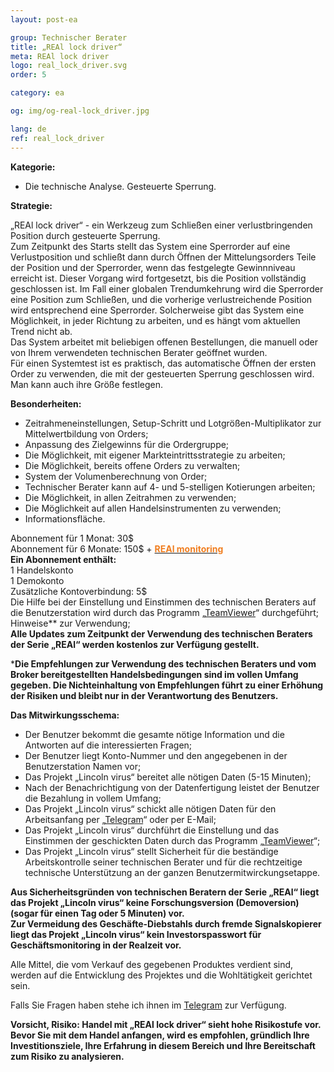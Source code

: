 ```yaml
---
layout: post-ea

group: Technischer Berater
title: „REAl lock driver“
meta: REAl lock driver
logo: real_lock_driver.svg
order: 5

category: ea

og: img/og-real-lock_driver.jpg

lang: de
ref: real_lock_driver
---
```


**Kategorie:**
  - Die technische Analyse. Gesteuerte Sperrung.
  
**Strategie:**

„REAl lock driver“ - ein Werkzeug zum Schließen einer verlustbringenden Position durch gesteuerte Sperrung.  
Zum Zeitpunkt des Starts stellt das System eine Sperrorder auf eine Verlustposition und schließt dann durch Öffnen der Mittelungsorders Teile der Position und der Sperrorder, wenn das festgelegte Gewinnniveau erreicht ist. Dieser Vorgang wird fortgesetzt, bis die Position vollständig geschlossen ist. Im Fall einer globalen Trendumkehrung wird die Sperrorder eine Position zum Schließen, und die vorherige verlustreichende Position wird entsprechend eine Sperrorder. Solcherweise gibt das System eine Möglichkeit, in jeder Richtung zu arbeiten, und es hängt vom aktuellen Trend nicht ab.  
Das System arbeitet mit beliebigen offenen Bestellungen, die manuell oder von Ihrem verwendeten technischen Berater geöffnet wurden.  
Für einen Systemtest ist es praktisch, das automatische Öffnen der ersten Order zu verwenden, die mit der gesteuerten Sperrung geschlossen wird. Man kann auch ihre Größe festlegen.  

**Besonderheiten:**
  - Zeitrahmeneinstellungen, Setup-Schritt und Lotgrößen-Multiplikator zur Mittelwertbildung von Orders;
  - Anpassung des Zielgewinns für die Ordergruppe;
  - Die Möglichkeit, mit eigener Markteintrittsstrategie zu arbeiten;
  - Die Möglichkeit, bereits offene Orders zu verwalten;
  - System der Volumenberechnung von Order;
  - Technischer Berater kann auf 4- und 5-stelligen Kotierungen arbeiten;
  - Die Möglichkeit, in allen Zeitrahmen zu verwenden;
  - Die Möglichkeit auf allen Handelsinstrumenten zu verwenden;
  - Informationsfläche.
  
  Abonnement für 1 Monat: 30$  
  Abonnement für 6 Monate: 150$ + **<a href="https://lincolnvirus.com/de/ea/real_monitoring.html" target="_blank"><span style="color:#f07e20">REAl monitoring</span></a>**  
  **Ein Abonnement enthält:**  
  1 Handelskonto  
  1 Demokonto  
  Zusätzliche Kontoverbindung: 5$  
  Die Hilfe bei der Einstellung und Einstimmen des technischen Beraters auf die Benutzerstation wird durch das Programm „<a href="https://www.teamviewer.com/" target="_blank">TeamViewer</a>“ durchgeführt;  
  Hinweise** zur Verwendung;  
  **Alle Updates zum Zeitpunkt der Verwendung des technischen Beraters der Serie „REAl“ werden kostenlos zur Verfügung gestellt.**
  
***Die Empfehlungen zur Verwendung des technischen Beraters und vom Broker bereitgestellten Handelsbedingungen sind im vollen Umfang gegeben. Die Nichteinhaltung von Empfehlungen führt zu einer Erhöhung der Risiken und bleibt nur in der Verantwortung des Benutzers.**  

**Das Mitwirkungsschema:**  

- Der Benutzer bekommt die gesamte nötige Information und die Antworten auf die interessierten Fragen;  
- Der Benutzer liegt Konto-Nummer und den angegebenen in der Benutzerstation Namen vor;  
- Das Projekt „Lincoln virus“ bereitet alle nötigen Daten (5-15 Minuten);  
- Nach der Benachrichtigung von der Datenfertigung leistet der Benutzer die Bezahlung in vollem Umfang;  
- Das Projekt „Lincoln virus“ schickt alle nötigen Daten für den Arbeitsanfang per „<a href="https://t.me/chutkoy" target="_blank">Telegram</a>“ oder per E-Mail;  
- Das Projekt „Lincoln virus“ durchführt die Einstellung und das Einstimmen der geschickten Daten durch das Programm „<a href="https://www.teamviewer.com/" target="_blank">TeamViewer</a>“;  
- Das Projekt „Lincoln virus“ stellt Sicherheit für die beständige Arbeitskontrolle seiner technischen Berater und für die rechtzeitige technische Unterstützung an der ganzen Benutzermitwirckungsetappe.  

**Aus Sicherheitsgründen von technischen Beratern der Serie „REAl“ liegt das Projekt „Lincoln virus“ keine Forschungsversion (Demoversion) (sogar für einen Tag oder 5 Minuten) vor.**  
**Zur Vermeidung des Geschäfte-Diebstahls durch fremde Signalskopierer liegt das Projekt „Lincoln virus“ kein Investorspasswort für Geschäftsmonitoring in der Realzeit vor.**  

Alle Mittel, die vom Verkauf des gegebenen Produktes verdient sind, werden auf die Entwicklung des Projektes und die Wohltätigkeit gerichtet sein.  

Falls Sie Fragen haben stehe ich ihnen im <a href="https://t.me/chutkoy" target="_blank">Telegram</a> zur Verfügung.  

**Vorsicht, Risiko: Handel mit „REAl lock driver“ sieht hohe Risikostufe vor. Bevor Sie mit dem Handel anfangen, wird es empfohlen, gründlich Ihre Investitionsziele, Ihre Erfahrung in diesem Bereich und Ihre Bereitschaft zum Risiko zu analysieren.**
